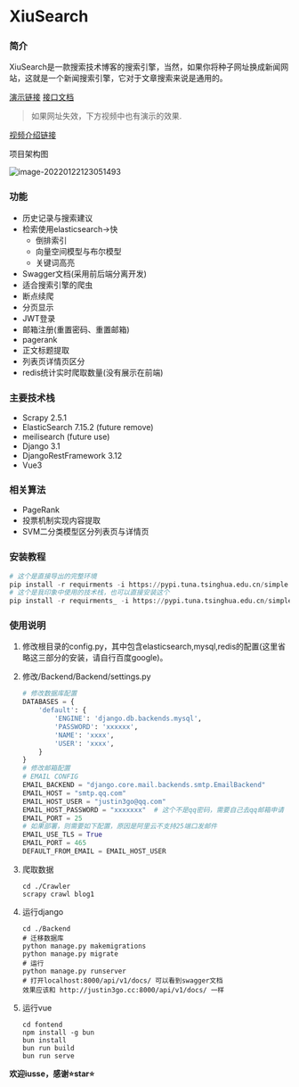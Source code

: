 # XiuSearch

### 简介
XiuSearch是一款搜索技术博客的搜索引擎，当然，如果你将种子网址换成新闻网站，这就是一个新闻搜索引擎，它对于文章搜索来说是通用的。

[演示链接](http://justin3go.cc/)
[接口文档](http://justin3go.cc:8000/api/v1/docs/)

> 如果网址失效，下方视频中也有演示的效果.

[视频介绍链接](https://www.bilibili.com/video/BV16m4y1X78V)

项目架构图

![image-20220122123051493](https://webplus-cn-shenzhen-s-6130b804f968dd14cecc43e2.oss-cn-shenzhen.aliyuncs.com/blogs/image-20220122123051493.png)

### 功能
+ 历史记录与搜索建议
+ 检索使用elasticsearch→快
  + 倒排索引
  + 向量空间模型与布尔模型
  + 关键词高亮
+ Swagger文档(采用前后端分离开发)
+ 适合搜索引擎的爬虫
+ 断点续爬
+ 分页显示
+ JWT登录
+ 邮箱注册(重置密码、重置邮箱)
+ pagerank
+ 正文标题提取
+ 列表页详情页区分
+ redis统计实时爬取数量(没有展示在前端)


### 主要技术栈
+ Scrapy 2.5.1
+ ElasticSearch 7.15.2 (future remove)
+ meilisearch (future use)
+ Django 3.1
+ DjangoRestFramework 3.12
+ Vue3

### 相关算法
+ PageRank
+ 投票机制实现内容提取
+ SVM二分类模型区分列表页与详情页

### 安装教程

```python
# 这个是直接导出的完整环境
pip install -r requirments -i https://pypi.tuna.tsinghua.edu.cn/simple  
# 这个是我印象中使用的技术栈，也可以直接安装这个
pip install -r requirments_ -i https://pypi.tuna.tsinghua.edu.cn/simple
```

### 使用说明

1. 修改根目录的config.py，其中包含elasticsearch,mysql,redis的配置(这里省略这三部分的安装，请自行百度google)。

2. 修改/Backend/Backend/settings.py

   ```python
   # 修改数据库配置
   DATABASES = {
       'default': {
           'ENGINE': 'django.db.backends.mysql',
           'PASSWORD': 'xxxxxx',
           'NAME': 'xxxx',
           'USER': 'xxxx',
       }
   }
   # 修改邮箱配置
   # EMAIL CONFIG
   EMAIL_BACKEND = "django.core.mail.backends.smtp.EmailBackend"
   EMAIL_HOST = "smtp.qq.com"
   EMAIL_HOST_USER = "justin3go@qq.com"
   EMAIL_HOST_PASSWORD = "xxxxxxx"  # 这个不是qq密码，需要自己去qq邮箱申请
   EMAIL_PORT = 25
   # 如果部署，则需要如下配置，原因是阿里云不支持25端口发邮件
   EMAIL_USE_TLS = True
   EMAIL_PORT = 465 
   DEFAULT_FROM_EMAIL = EMAIL_HOST_USER
   ```

3. 爬取数据

   ```shell
   cd ./Crawler
   scrapy crawl blog1
   ```

4. 运行django

   ```shell
   cd ./Backend
   # 迁移数据库
   python manage.py makemigrations
   python manage.py migrate
   # 运行
   python manage.py runserver
   # 打开localhost:8000/api/v1/docs/ 可以看到swagger文档
   效果应该和 http://justin3go.cc:8000/api/v1/docs/ 一样
   ```

5. 运行vue

   ```shell
   cd fontend
   npm install -g bun
   bun install
   bun run build
   bun run serve
   ```
**欢迎iusse，感谢⭐star⭐**
   
